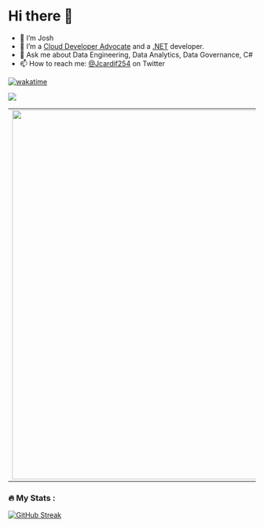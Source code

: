 # Hi there 👋 
- 🔭 I’m Josh
- 🌱 I’m a [Cloud Developer Advocate](https://developer.microsoft.com/en-us/advocates/joshua-ndemenge) and a [.NET](https://dotnet.microsoft.com/) developer.
- 💬 Ask me about Data Engineering, Data Analytics, Data Governance, C#
- 📫 How to reach me: [@Jcardif254](https://twitter.com/Jcardif254) on Twitter


[![wakatime](https://wakatime.com/badge/user/6cf54e87-6cce-4392-a8f9-88d6e7d0369e.svg)](https://wakatime.com/@6cf54e87-6cce-4392-a8f9-88d6e7d0369e)

![](https://komarev.com/ghpvc/?username=jcardif)

<p align="center">
  <table>
    <tr>
      <td><img width="750px" src="https://github-readme-stats-iamenoch.vercel.app/api?username=Jcardif&amp;count_private=true&amp;show_icons=true&amp;count_private=true" /></td>
      <td><img width="660px" src="https://github-readme-stats-iamenoch.vercel.app/api/top-langs/?username=Jcardif&hide_progress=true" /></td>
    </tr>
  </table>
</p>


### :fire: My Stats : 
[![GitHub Streak](http://github-readme-streak-stats.herokuapp.com?user=Jcardif&theme=tokyonight&background=000000)](https://git.io/streak-stats)
